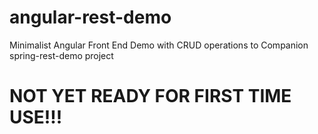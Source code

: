 # angular-rest-demo
Minimalist Angular Front End Demo with CRUD operations to Companion spring-rest-demo project
# NOT YET READY FOR FIRST TIME USE!!!
